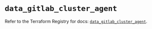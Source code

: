 # `data_gitlab_cluster_agent`

Refer to the Terraform Registry for docs: [`data_gitlab_cluster_agent`](https://registry.terraform.io/providers/gitlabhq/gitlab/16.9.1/docs/data-sources/cluster_agent).
